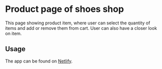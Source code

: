# Product page of shoes shop

This page showing product item, where user can select the quantity of items and add or remove them from cart. User can also have a closer look on item.

## Usage

The app can be found on [Netlify](https://gentle-kheer-e788fe.netlify.app/#).
